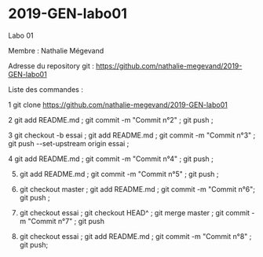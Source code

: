 # 2019-GEN-labo01
Labo 01 


Membre : Nathalie Mégevand

Adresse du repository git : https://github.com/nathalie-megevand/2019-GEN-labo01

Liste des commandes :


1 git clone https://github.com/nathalie-megevand/2019-GEN-labo01

2 git add README.md ; git commit -m "Commit n°2" ; git push ;

3 git checkout -b essai ; git add README.md ; git commit -m "Commit n°3" ; git push --set-upstream origin essai ;

4 git add README.md ; git commit -m "Commit n°4" ; git push ;

5. git add README.md ; git commit -m "Commit n°5" ; git push ;

6. git checkout master ; git add README.md ; git commit -m "Commit n°6"; git push ;

7. git checkout essai ; git checkout HEAD^ ; git merge master ; git commit -m "Commit n°7" ; git push 

8. git checkout essai ; git add README.md ; git commit -m "Commit n°8" ; git push;

